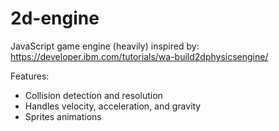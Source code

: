 # 2d-engine
JavaScript game engine (heavily) inspired by: https://developer.ibm.com/tutorials/wa-build2dphysicsengine/

Features:
* Collision detection and resolution
* Handles velocity, acceleration, and gravity
* Sprites animations
